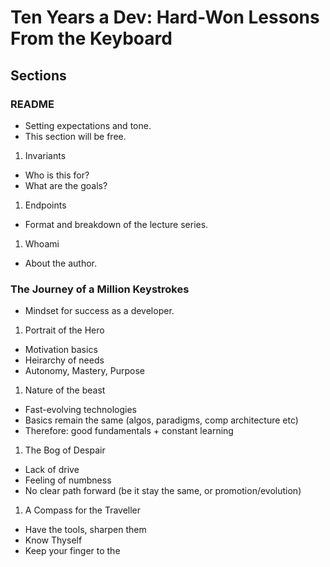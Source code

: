 # Ten Years a Dev: Hard-Won Lessons From the Keyboard

## Sections

### README
  * Setting expectations and tone. 
  * This section will be free.

1. Invariants
  * Who is this for?
  * What are the goals?

1. Endpoints
  * Format and breakdown of the lecture series.

1. Whoami
  * About the author.

### The Journey of a Million Keystrokes
  * Mindset for success as a developer.

1. Portrait of the Hero
  * Motivation basics
  * Heirarchy of needs
  * Autonomy, Mastery, Purpose

1. Nature of the beast
  * Fast-evolving technologies
  * Basics remain the same (algos, paradigms, comp architecture etc)
  * Therefore: good fundamentals + constant learning

1. The Bog of Despair
  * Lack of drive
  * Feeling of numbness
  * No clear path forward (be it stay the same, or promotion/evolution)

1. A Compass for the Traveller
  * Have the tools, sharpen them
  * Know Thyself
  * Keep your finger to the 
